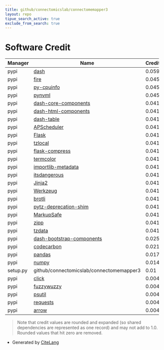 ```yaml
---
title: github/connectomicslab/connectomemapper3
layout: repo
tipue_search_active: true
exclude_from_search: true
---
```

# Software Credit

|Manager|Name|Credit|
|-------|----|------|
|pypi|[dash](https://plotly.com/dash)|0.059|
|pypi|[fire](https://pypi.org/project/fire)|0.045|
|pypi|[py-cpuinfo](https://pypi.org/project/py-cpuinfo)|0.045|
|pypi|[pynvml](https://pypi.org/project/pynvml)|0.045|
|pypi|[dash-core-components](https://pypi.org/project/dash-core-components)|0.041|
|pypi|[dash-html-components](https://pypi.org/project/dash-html-components)|0.041|
|pypi|[dash-table](https://pypi.org/project/dash-table)|0.041|
|pypi|[APScheduler](https://pypi.org/project/APScheduler)|0.041|
|pypi|[Flask](https://pypi.org/project/Flask)|0.041|
|pypi|[tzlocal](https://pypi.org/project/tzlocal)|0.041|
|pypi|[flask-compress](https://pypi.org/project/flask-compress)|0.041|
|pypi|[termcolor](https://pypi.org/project/termcolor)|0.041|
|pypi|[importlib-metadata](https://pypi.org/project/importlib-metadata)|0.041|
|pypi|[itsdangerous](https://pypi.org/project/itsdangerous)|0.041|
|pypi|[Jinja2](https://pypi.org/project/Jinja2)|0.041|
|pypi|[Werkzeug](https://pypi.org/project/Werkzeug)|0.041|
|pypi|[brotli](https://pypi.org/project/brotli)|0.041|
|pypi|[pytz-deprecation-shim](https://pypi.org/project/pytz-deprecation-shim)|0.041|
|pypi|[MarkupSafe](https://pypi.org/project/MarkupSafe)|0.041|
|pypi|[zipp](https://pypi.org/project/zipp)|0.041|
|pypi|[tzdata](https://pypi.org/project/tzdata)|0.041|
|pypi|[dash-bootstrap-components](https://dash-bootstrap-components.opensource.faculty.ai/)|0.025|
|pypi|[codecarbon](https://pypi.org/project/codecarbon)|0.021|
|pypi|[pandas](https://pypi.org/project/pandas)|0.017|
|pypi|[numpy](https://pypi.org/project/numpy)|0.014|
|setup.py|github/connectomicslab/connectomemapper3|0.01|
|pypi|[click](https://pypi.org/project/click)|0.004|
|pypi|[fuzzywuzzy](https://pypi.org/project/fuzzywuzzy)|0.004|
|pypi|[psutil](https://pypi.org/project/psutil)|0.004|
|pypi|[requests](https://pypi.org/project/requests)|0.004|
|pypi|[arrow](https://pypi.org/project/arrow)|0.004|


> Note that credit values are rounded and expanded (so shared dependencies are represented as one record) and may not add to 1.0. Rounded values that hit zero are removed.


- Generated by [CiteLang](https://github.com/vsoch/citelang)

